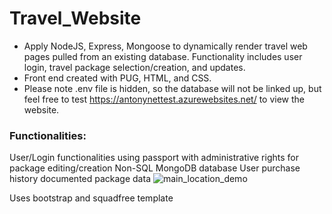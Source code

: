 # Travel_Website
- Apply NodeJS, Express, Mongoose to dynamically render travel web pages pulled from an existing database. Functionality includes user login, travel package selection/creation, and updates. 
- Front end created with PUG, HTML, and CSS. 
- Please note .env file is hidden, so the database will not be linked up, but feel free to test https://antonynettest.azurewebsites.net/ to view the website.

### Functionalities:
User/Login functionalities using passport with administrative rights for package editing/creation
Non-SQL MongoDB database
User purchase history documented package data
![main_location_demo](https://user-images.githubusercontent.com/77988513/113377107-999f4f80-9330-11eb-8d8d-64a6ac4c63e4.gif)

Uses bootstrap and squadfree template
